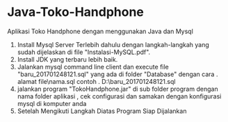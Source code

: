 # Java-Toko-Handphone
Aplikasi Toko Handphone dengan menggunakan Java dan Mysql

1. Install Mysql Server Terlebih dahulu dengan langkah-langkah yang sudah dijelaskan di file "Instalasi-MySQL.pdf".
2. Install JDK yang terbaru lebih baik.
3. Jalankan mysql command line client dan execute file "baru_201701248121.sql" yang ada di folder "Database"
   dengan cara \. alamat file\nama.sql contoh \. D:\baru_201701248121.sql
4. jalankan program "TokoHandphone.jar" di sub folder program dengan nama folder aplikasi , cek configurasi dan samakan dengan konfigurasi mysql di komputer anda
5. Setelah Mengikuti Langkah Diatas Program Siap Dijalankan
